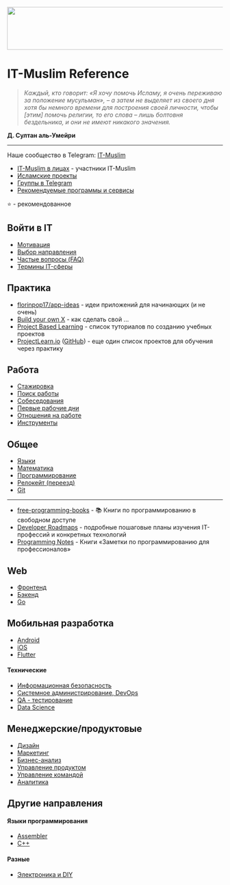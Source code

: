 <p align="center">
  <img width="560" height="100" src="/basmala.svg">
</p>

# IT-Muslim Reference

> _Каждый, кто говорит: «Я хочу помочь Исламу, я очень переживаю за положение мусульман», – а затем не выделяет из своего дня хотя бы немного времени для построения своей личности, чтобы [этим] помочь религии, то его слова – лишь болтовня бездельника, и они не имеют никакого значения._

**Д. Султан аль-Умейри**

---

Наше сообщество в Telegram: [IT-Muslim](https://t.me/it_muslim)

- [IT-Muslim в лицах](https://github.com/it-muslim/faces) - участники IT-Muslim
- [Исламские проекты](https://github.com/it-muslim/projects)
- [Группы в Telegram](https://github.com/it-muslim/reference/blob/main/telegram-groups.md)
- [Рекомендуемые программы и сервисы](recommended.md)

⭐ - рекомендованное

## Войти в IT

- [Мотивация](it-start.md#мотивация)
- [Выбор направления](it-start.md#выбор-направления)
- [Частые вопросы (FAQ)](it-start-faq.md)
- [Термины IT-сферы](it-terms.md)

## Практика

- [florinpop17/app-ideas](https://github.com/florinpop17/app-ideas) - идеи приложений для начинающих (и не очень)
- [Build your own X](https://github.com/danistefanovic/build-your-own-x) - как сделать свой ...
- [Project Based Learning](https://github.com/practical-tutorials/project-based-learning) - список туториалов по созданию учебных проектов
- [ProjectLearn.io](https://projectlearn.io) ([GitHub](https://github.com/Xtremilicious/projectlearn-project-based-learning)) - еще один список проектов для обучения через практику

## Работа

- [Стажировка](job.md#стажировка)
- [Поиск работы](job.md#поиск-работы)
- [Собеседования](job.md#собеседования)
- [Первые рабочие дни](job.md#первые-рабочие-дни)
- [Отношения на работе](job.md#отношени-на-работе)
- [Инструменты](work-tools.md)

## Общее

- [Языки](languages.md)
- [Математика](math.md)
- [Программирование](programming.md)
- [Релокейт (переезд)](relocation.md)
- [Git](git.md)

---

- [free-programming-books](https://github.com/EbookFoundation/free-programming-books) - 📚 Книги по программированию в свободном доступе
- [Developer Roadmaps](https://roadmap.sh) - подробные пошаговые планы изучения IT-профессий и конкретных технологий
- [Programming Notes](https://goalkicker.com/) - Книги «Заметки по программированию для профессионалов»

## Web

- [Фронтенд](frontend.md)
- [Бэкенд](backend.md)
- [Go](golang.md)

## Мобильная разработка

- [Android](android.md)
- [iOS](ios.md)
- [Flutter](flutter.md)

#### Технические

- [Информационная безопасность](information-security.md)
- [Системное администрирование, DevOps](system-administration.md)
- [QA - тестирование](qa-testing.md)
- [Data Science](data-science.md)

## Менеджерские/продуктовые

- [Дизайн](design.md)
- [Маркетинг](marketing.md)
- [Бизнес-анализ](business-analysis.md)
- [Управление продуктом](product-management.md)
- [Управление командой](team-management.md)
- [Аналитика](analytics.md)

## Другие направления

#### Языки программирования

- [Assembler](assembler.md)
- [C++](cpp.md)

#### Разные

- [Электроника и DIY](eletronics-and-diy.md)
